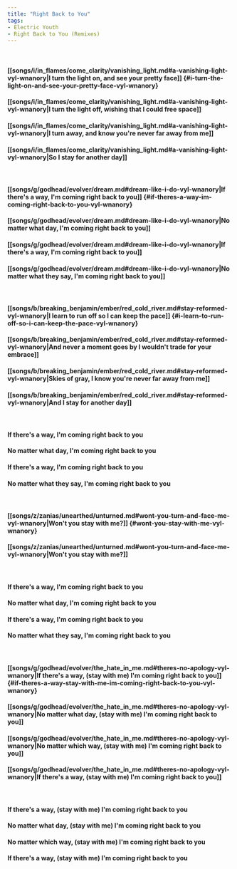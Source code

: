 ```yaml
---
title: "Right Back to You"
tags:
- Electric Youth
- Right Back to You (Remixes)
---
```

&nbsp;
#### [[songs/i/in_flames/come_clarity/vanishing_light.md#a-vanishing-light-vyl-wnanory|I turn the light on, and see your pretty face]] {#i-turn-the-light-on-and-see-your-pretty-face-vyl-wnanory}
#### [[songs/i/in_flames/come_clarity/vanishing_light.md#a-vanishing-light-vyl-wnanory|I turn the light off, wishing that I could free space]]
#### [[songs/i/in_flames/come_clarity/vanishing_light.md#a-vanishing-light-vyl-wnanory|I turn away, and know you're never far away from me]]
#### [[songs/i/in_flames/come_clarity/vanishing_light.md#a-vanishing-light-vyl-wnanory|So I stay for another day]]
&nbsp;
#### [[songs/g/godhead/evolver/dream.md#dream-like-i-do-vyl-wnanory|If there's a way, I'm coming right back to you]] {#if-theres-a-way-im-coming-right-back-to-you-vyl-wnanory}
#### [[songs/g/godhead/evolver/dream.md#dream-like-i-do-vyl-wnanory|No matter what day, I'm coming right back to you]]
#### [[songs/g/godhead/evolver/dream.md#dream-like-i-do-vyl-wnanory|If there's a way, I'm coming right back to you]]
#### [[songs/g/godhead/evolver/dream.md#dream-like-i-do-vyl-wnanory|No matter what they say, I'm coming right back to you]]
&nbsp;
#### [[songs/b/breaking_benjamin/ember/red_cold_river.md#stay-reformed-vyl-wnanory|I learn to run off so I can keep the pace]] {#i-learn-to-run-off-so-i-can-keep-the-pace-vyl-wnanory}
#### [[songs/b/breaking_benjamin/ember/red_cold_river.md#stay-reformed-vyl-wnanory|And never a moment goes by I wouldn't trade for your embrace]]
#### [[songs/b/breaking_benjamin/ember/red_cold_river.md#stay-reformed-vyl-wnanory|Skies of gray, I know you're never far away from me]]
#### [[songs/b/breaking_benjamin/ember/red_cold_river.md#stay-reformed-vyl-wnanory|And I stay for another day]]
&nbsp;
#### If there's a way, I'm coming right back to you
#### No matter what day, I'm coming right back to you
#### If there's a way, I'm coming right back to you
#### No matter what they say, I'm coming right back to you
&nbsp;
#### [[songs/z/zanias/unearthed/unturned.md#wont-you-turn-and-face-me-vyl-wnanory|Won't you stay with me?]] {#wont-you-stay-with-me-vyl-wnanory}
#### [[songs/z/zanias/unearthed/unturned.md#wont-you-turn-and-face-me-vyl-wnanory|Won't you stay with me?]]
&nbsp;
#### If there's a way, I'm coming right back to you
#### No matter what day, I'm coming right back to you
#### If there's a way, I'm coming right back to you
#### No matter what they say, I'm coming right back to you
&nbsp;
#### [[songs/g/godhead/evolver/the_hate_in_me.md#theres-no-apology-vyl-wnanory|If there's a way, (stay with me) I'm coming right back to you]] {#if-theres-a-way-stay-with-me-im-coming-right-back-to-you-vyl-wnanory}
#### [[songs/g/godhead/evolver/the_hate_in_me.md#theres-no-apology-vyl-wnanory|No matter what day, (stay with me) I'm coming right back to you]]
#### [[songs/g/godhead/evolver/the_hate_in_me.md#theres-no-apology-vyl-wnanory|No matter which way, (stay with me) I'm coming right back to you]]
#### [[songs/g/godhead/evolver/the_hate_in_me.md#theres-no-apology-vyl-wnanory|If there's a way, (stay with me) I'm coming right back to you]]
&nbsp;
#### If there's a way, (stay with me) I'm coming right back to you
#### No matter what day, (stay with me) I'm coming right back to you
#### No matter which way, (stay with me) I'm coming right back to you
#### If there's a way, (stay with me) I'm coming right back to you
